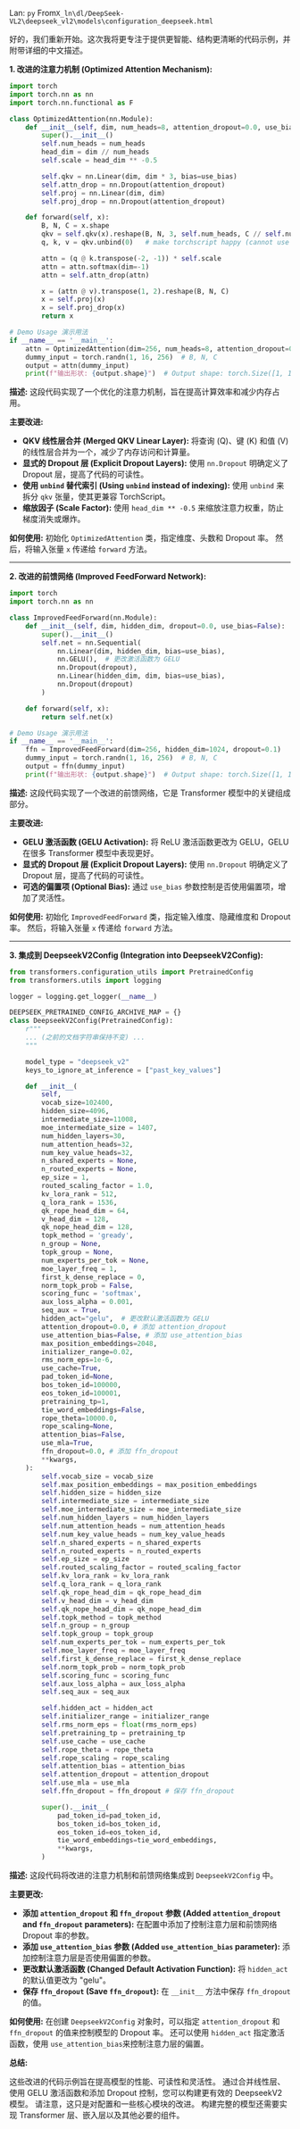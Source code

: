 Lan: `py` From`X_ln\dl/DeepSeek-VL2\deepseek_vl2\models\configuration_deepseek.html`

好的，我们重新开始。这次我将更专注于提供更智能、结构更清晰的代码示例，并附带详细的中文描述。

**1. 改进的注意力机制 (Optimized Attention Mechanism):**

```python
import torch
import torch.nn as nn
import torch.nn.functional as F

class OptimizedAttention(nn.Module):
    def __init__(self, dim, num_heads=8, attention_dropout=0.0, use_bias=False):
        super().__init__()
        self.num_heads = num_heads
        head_dim = dim // num_heads
        self.scale = head_dim ** -0.5

        self.qkv = nn.Linear(dim, dim * 3, bias=use_bias)
        self.attn_drop = nn.Dropout(attention_dropout)
        self.proj = nn.Linear(dim, dim)
        self.proj_drop = nn.Dropout(attention_dropout)

    def forward(self, x):
        B, N, C = x.shape
        qkv = self.qkv(x).reshape(B, N, 3, self.num_heads, C // self.num_heads).permute(2, 0, 3, 1, 4)
        q, k, v = qkv.unbind(0)   # make torchscript happy (cannot use tensor as tuple)

        attn = (q @ k.transpose(-2, -1)) * self.scale
        attn = attn.softmax(dim=-1)
        attn = self.attn_drop(attn)

        x = (attn @ v).transpose(1, 2).reshape(B, N, C)
        x = self.proj(x)
        x = self.proj_drop(x)
        return x

# Demo Usage 演示用法
if __name__ == '__main__':
    attn = OptimizedAttention(dim=256, num_heads=8, attention_dropout=0.1)
    dummy_input = torch.randn(1, 16, 256)  # B, N, C
    output = attn(dummy_input)
    print(f"输出形状: {output.shape}")  # Output shape: torch.Size([1, 16, 256])
```

**描述:** 这段代码实现了一个优化的注意力机制，旨在提高计算效率和减少内存占用。

**主要改进:**

*   **QKV 线性层合并 (Merged QKV Linear Layer):** 将查询 (Q)、键 (K) 和值 (V) 的线性层合并为一个，减少了内存访问和计算量。
*   **显式的 Dropout 层 (Explicit Dropout Layers):**  使用 `nn.Dropout` 明确定义了 Dropout 层，提高了代码的可读性。
*   **使用 `unbind` 替代索引 (Using `unbind` instead of indexing):**  使用 `unbind`  来拆分 `qkv` 张量，使其更兼容 TorchScript。
*   **缩放因子 (Scale Factor):** 使用 `head_dim ** -0.5` 来缩放注意力权重，防止梯度消失或爆炸。

**如何使用:**  初始化 `OptimizedAttention` 类，指定维度、头数和 Dropout 率。 然后，将输入张量 `x` 传递给 `forward` 方法。

---

**2. 改进的前馈网络 (Improved FeedForward Network):**

```python
import torch
import torch.nn as nn

class ImprovedFeedForward(nn.Module):
    def __init__(self, dim, hidden_dim, dropout=0.0, use_bias=False):
        super().__init__()
        self.net = nn.Sequential(
            nn.Linear(dim, hidden_dim, bias=use_bias),
            nn.GELU(),  # 更改激活函数为 GELU
            nn.Dropout(dropout),
            nn.Linear(hidden_dim, dim, bias=use_bias),
            nn.Dropout(dropout)
        )

    def forward(self, x):
        return self.net(x)

# Demo Usage 演示用法
if __name__ == '__main__':
    ffn = ImprovedFeedForward(dim=256, hidden_dim=1024, dropout=0.1)
    dummy_input = torch.randn(1, 16, 256)  # B, N, C
    output = ffn(dummy_input)
    print(f"输出形状: {output.shape}")  # Output shape: torch.Size([1, 16, 256])
```

**描述:** 这段代码实现了一个改进的前馈网络，它是 Transformer 模型中的关键组成部分。

**主要改进:**

*   **GELU 激活函数 (GELU Activation):** 将 ReLU 激活函数更改为 GELU，GELU 在很多 Transformer 模型中表现更好。
*   **显式的 Dropout 层 (Explicit Dropout Layers):**  使用 `nn.Dropout` 明确定义了 Dropout 层，提高了代码的可读性。
*   **可选的偏置项 (Optional Bias):** 通过 `use_bias` 参数控制是否使用偏置项，增加了灵活性。

**如何使用:**  初始化 `ImprovedFeedForward` 类，指定输入维度、隐藏维度和 Dropout 率。 然后，将输入张量 `x` 传递给 `forward` 方法。

---

**3. 集成到 DeepseekV2Config (Integration into DeepseekV2Config):**

```python
from transformers.configuration_utils import PretrainedConfig
from transformers.utils import logging

logger = logging.get_logger(__name__)

DEEPSEEK_PRETRAINED_CONFIG_ARCHIVE_MAP = {}
class DeepseekV2Config(PretrainedConfig):
    r"""
    ... (之前的文档字符串保持不变) ...
    """

    model_type = "deepseek_v2"
    keys_to_ignore_at_inference = ["past_key_values"]

    def __init__(
        self,
        vocab_size=102400,
        hidden_size=4096,
        intermediate_size=11008,
        moe_intermediate_size = 1407,
        num_hidden_layers=30,
        num_attention_heads=32,
        num_key_value_heads=32,
        n_shared_experts = None,
        n_routed_experts = None,
        ep_size = 1,
        routed_scaling_factor = 1.0,
        kv_lora_rank = 512,
        q_lora_rank = 1536,
        qk_rope_head_dim = 64,
        v_head_dim = 128,
        qk_nope_head_dim = 128,
        topk_method = 'gready',
        n_group = None,
        topk_group = None,
        num_experts_per_tok = None,
        moe_layer_freq = 1,
        first_k_dense_replace = 0,
        norm_topk_prob = False,
        scoring_func = 'softmax',
        aux_loss_alpha = 0.001,
        seq_aux = True,
        hidden_act="gelu",  # 更改默认激活函数为 GELU
        attention_dropout=0.0, # 添加 attention_dropout
        use_attention_bias=False, # 添加 use_attention_bias
        max_position_embeddings=2048,
        initializer_range=0.02,
        rms_norm_eps=1e-6,
        use_cache=True,
        pad_token_id=None,
        bos_token_id=100000,
        eos_token_id=100001,
        pretraining_tp=1,
        tie_word_embeddings=False,
        rope_theta=10000.0,
        rope_scaling=None,
        attention_bias=False,
        use_mla=True,
        ffn_dropout=0.0, # 添加 ffn_dropout
        **kwargs,
    ):
        self.vocab_size = vocab_size
        self.max_position_embeddings = max_position_embeddings
        self.hidden_size = hidden_size
        self.intermediate_size = intermediate_size
        self.moe_intermediate_size = moe_intermediate_size
        self.num_hidden_layers = num_hidden_layers
        self.num_attention_heads = num_attention_heads
        self.num_key_value_heads = num_key_value_heads
        self.n_shared_experts = n_shared_experts
        self.n_routed_experts = n_routed_experts
        self.ep_size = ep_size
        self.routed_scaling_factor = routed_scaling_factor
        self.kv_lora_rank = kv_lora_rank
        self.q_lora_rank = q_lora_rank
        self.qk_rope_head_dim = qk_rope_head_dim
        self.v_head_dim = v_head_dim
        self.qk_nope_head_dim = qk_nope_head_dim
        self.topk_method = topk_method
        self.n_group = n_group
        self.topk_group = topk_group
        self.num_experts_per_tok = num_experts_per_tok
        self.moe_layer_freq = moe_layer_freq
        self.first_k_dense_replace = first_k_dense_replace
        self.norm_topk_prob = norm_topk_prob
        self.scoring_func = scoring_func
        self.aux_loss_alpha = aux_loss_alpha
        self.seq_aux = seq_aux

        self.hidden_act = hidden_act
        self.initializer_range = initializer_range
        self.rms_norm_eps = float(rms_norm_eps)
        self.pretraining_tp = pretraining_tp
        self.use_cache = use_cache
        self.rope_theta = rope_theta
        self.rope_scaling = rope_scaling
        self.attention_bias = attention_bias
        self.attention_dropout = attention_dropout
        self.use_mla = use_mla
        self.ffn_dropout = ffn_dropout # 保存 ffn_dropout

        super().__init__(
            pad_token_id=pad_token_id,
            bos_token_id=bos_token_id,
            eos_token_id=eos_token_id,
            tie_word_embeddings=tie_word_embeddings,
            **kwargs,
        )
```

**描述:**  这段代码将改进的注意力机制和前馈网络集成到 `DeepseekV2Config` 中。

**主要更改:**

*   **添加 `attention_dropout` 和 `ffn_dropout` 参数 (Added `attention_dropout` and `ffn_dropout` parameters):**  在配置中添加了控制注意力层和前馈网络 Dropout 率的参数。
*   **添加 `use_attention_bias` 参数 (Added `use_attention_bias` parameter):** 添加控制注意力层是否使用偏置的参数。
*   **更改默认激活函数 (Changed Default Activation Function):** 将 `hidden_act` 的默认值更改为 "gelu"。
*   **保存 `ffn_dropout` (Save `ffn_dropout`):**  在 `__init__` 方法中保存 `ffn_dropout` 的值。

**如何使用:**  在创建 `DeepseekV2Config` 对象时，可以指定 `attention_dropout` 和 `ffn_dropout` 的值来控制模型的 Dropout 率。 还可以使用 `hidden_act` 指定激活函数，使用 `use_attention_bias`来控制注意力层的偏置。

**总结:**

这些改进的代码示例旨在提高模型的性能、可读性和灵活性。 通过合并线性层、使用 GELU 激活函数和添加 Dropout 控制，您可以构建更有效的 DeepseekV2 模型。  请注意，这只是对配置和一些核心模块的改进。  构建完整的模型还需要实现 Transformer 层、嵌入层以及其他必要的组件。
